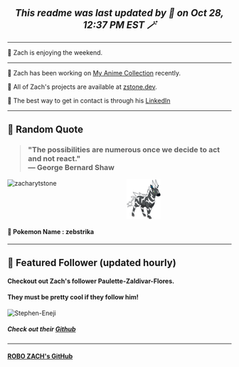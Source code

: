 <h2 align="center" style="font-style: italic; font-weight: bold;">This readme was last updated by 🤖 on Oct 28, 12:37 PM EST 🪄 </h2></a>

---

🤖 Zach is enjoying the weekend.

---

🤖 Zach has been working on [My Anime Collection](https://github.com/ZacharyTStone/My-Anime-Collection) recently.

🤖 All of Zach's projects are available at [zstone.dev](https://www.zstone.dev/).

🤖 The best way to get in contact is through his [LinkedIn](https://www.linkedin.com/in/zacharystone42)

---

<!-- Add a Quotes section -->

## 🤖 Random Quote

<h3>
<blockquote>
  "The possibilities are numerous once we decide to act and not react."
<br>— George Bernard Shaw
</blockquote>
</h3>

<div style="display: flex; flex-wrap: no-wrap; width: 100%; gap: 16px">
        <img width="50%" src="https://github-readme-streak-stats.herokuapp.com/?user=zacharytstone" alt="zacharytstone" />
    <img width="15%" class='poke-img' src='https://raw.githubusercontent.com/PokeAPI/sprites/master/sprites/pokemon/other/dream-world/523.svg' alt='zebstrika'/>
</div>

#### 🤖 Pokemon Name : zebstrika</span>

---

## 🤖 Featured Follower (updated hourly)

#### Checkout out Zach's follower Paulette-Zaldivar-Flores.

#### They must be pretty cool if they follow him!

<img style="width: 150px" class='github-img' src='https://avatars.githubusercontent.com/u/72859210?v=4' alt='Stephen-Eneji'/>

##### Check out their [Github](https://github.com/Stephen-Eneji)

---

#### [ROBO ZACH's GitHub](https://github.com/ROBO-ZACH)

